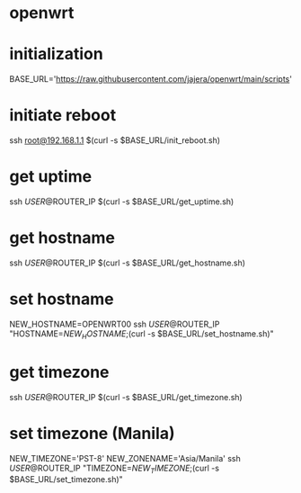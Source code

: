 # openwrt

# initialization
BASE_URL='https://raw.githubusercontent.com/jajera/openwrt/main/scripts'

# initiate reboot
ssh root@192.168.1.1 $(curl -s $BASE_URL/init_reboot.sh)

# get uptime
ssh $USER@$ROUTER_IP $(curl -s $BASE_URL/get_uptime.sh)

# get hostname
ssh $USER@$ROUTER_IP $(curl -s $BASE_URL/get_hostname.sh)

# set hostname
NEW_HOSTNAME=OPENWRT00
ssh $USER@$ROUTER_IP "HOSTNAME=$NEW_HOSTNAME;$(curl -s $BASE_URL/set_hostname.sh)"

# get timezone
ssh $USER@$ROUTER_IP $(curl -s $BASE_URL/get_timezone.sh)

# set timezone (Manila)
NEW_TIMEZONE='PST-8'
NEW_ZONENAME='Asia/Manila'
ssh $USER@$ROUTER_IP "TIMEZONE=$NEW_TIMEZONE;$(curl -s $BASE_URL/set_timezone.sh)"